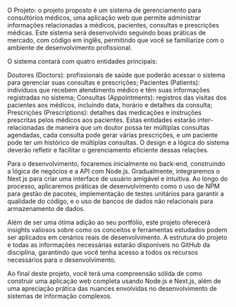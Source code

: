  
O Projeto: o projeto proposto é um sistema de gerenciamento para consultórios médicos, uma aplicação web que permite administrar informações relacionadas a médicos, pacientes, consultas e prescrições médicas. Este sistema será desenvolvido seguindo boas práticas de mercado, com código em inglês, permitindo que você se familiarize com o ambiente de desenvolvimento profissional.

O sistema contará com quatro entidades principais:

Doutores (Doctors): profissionais de saúde que poderão acessar o sistema para gerenciar suas consultas e prescrições;
Pacientes (Patients): indivíduos que recebem atendimento médico e têm suas informações registradas no sistema;
Consultas (Appointments): registros das visitas dos pacientes aos médicos, incluindo data, horário e detalhes da consulta;
Prescrições (Prescriptions): detalhes das medicações e instruções prescritas pelos médicos aos pacientes.
Estas entidades estarão inter-relacionadas de maneira que um doutor possa ter múltiplas consultas agendadas, cada consulta pode gerar várias prescrições, e um paciente pode ter um histórico de múltiplas consultas. O design e a lógica do sistema deverão refletir e facilitar o gerenciamento eficiente dessas relações.

Para o desenvolvimento, focaremos inicialmente no back-end, construindo a lógica de negócios e a API com Node.js. Gradualmente, integraremos o Next.js para criar uma interface de usuário amigável e intuitiva. Ao longo do processo, aplicaremos práticas de desenvolvimento como o uso de NPM para gestão de pacotes, implementação de testes unitários para garantir a qualidade do código, e o uso de bancos de dados não relacionais para armazenamento de dados.

Além de ser uma ótima adição ao seu portfólio, este projeto oferecerá insights valiosos sobre como os conceitos e ferramentas estudados podem ser aplicados em cenários reais de desenvolvimento. A estrutura do projeto e todas as informações necessárias estarão disponíveis no GitHub da disciplina, garantindo que você tenha acesso a todos os recursos necessários para o desenvolvimento.

Ao final deste projeto, você terá uma compreensão sólida de como construir uma aplicação web completa usando Node.js e Next.js, além de uma apreciação prática das nuances envolvidas no desenvolvimento de sistemas de informação complexos.